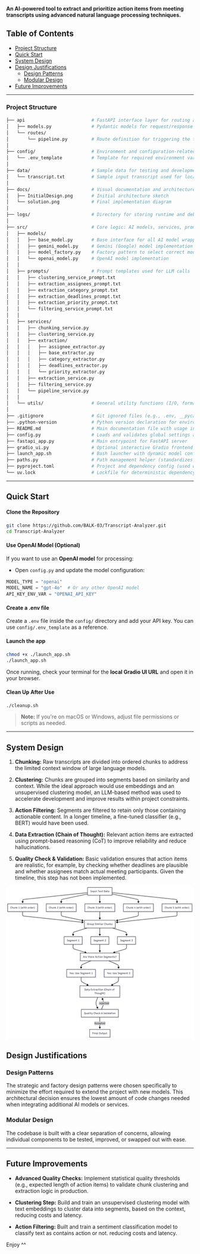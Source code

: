 **An AI-powered tool to extract and prioritize action items from meeting transcripts using advanced natural language processing techniques.**


## Table of Contents

- [Project Structure](#project-structure)
- [Quick Start](#quick-start)
- [System Design](#system-design)
- [Design Justifications](#design-justifications)
  - [Design Patterns](#design-patterns)
  - [Modular Design](#modular-design)
- [Future Improvements](#future-improvements)

---
### Project Structure
```bash
├── api                         # FastAPI interface layer for routing and request handling
│   ├── models.py               # Pydantic models for request/response schemas
│   └── routes/
│       └── pipeline.py         # Route definition for triggering the transcript processing pipeline
│
├── config/                     # Environment and configuration-related files
│   └── .env_template           # Template for required environment variables (API keys, settings, etc.)
│
├── data/                       # Sample data for testing and development
│   └── transcript.txt          # Sample input transcript used for local testing
│
├── docs/                       # Visual documentation and architecture diagrams
│   ├── InitialDesign.png       # Initial architecture sketch
│   └── solution.png            # Final implementation diagram
│
├── logs/                       # Directory for storing runtime and debug logs
│
├── src/                        # Core logic: AI models, services, prompts, utils
│   ├── models/
│   │   ├── base_model.py       # Base interface for all AI model wrappers
│   │   ├── gemini_model.py     # Gemini (Google) model implementation
│   │   ├── model_factory.py    # Factory pattern to select correct model
│   │   └── openai_model.py     # OpenAI model implementation
│   │
│   ├── prompts/                # Prompt templates used for LLM calls
│   │   ├── clustering_service_prompt.txt
│   │   ├── extraction_assignees_prompt.txt
│   │   ├── extraction_category_prompt.txt
│   │   ├── extraction_deadlines_prompt.txt
│   │   ├── extraction_priority_prompt.txt
│   │   └── filtering_service_prompt.txt
│   │
│   ├── services/
│   │   ├── chunking_service.py
│   │   ├── clustering_service.py
│   │   ├── extraction/
│   │   │   ├── assignee_extractor.py
│   │   │   ├── base_extractor.py
│   │   │   ├── category_extractor.py
│   │   │   ├── deadlines_extractor.py
│   │   │   └── priority_extractor.py
│   │   ├── extraction_service.py
│   │   ├── filtering_service.py
│   │   └── pipeline_service.py
│   │
│   └── utils/                  # General utility functions (I/O, formatting, etc.)
│
├── .gitignore                  # Git ignored files (e.g., .env, __pycache__, logs)
├── .python-version             # Python version declaration for environment managers (e.g., pyenv)
├── README.md                   # Main documentation file with usage instructions and structure
├── config.py                   # Loads and validates global settings and env variables
├── fastapi_app.py              # Main entrypoint for FastAPI server
├── gradio_ui.py                # Optional interactive Gradio frontend
├── launch_app.sh               # Bash launcher with dynamic model config (handles Windows issues)
├── paths.py                    # Path management helper (standardizes all file/folder references)
├── pyproject.toml              # Project and dependency config (used with `uv`)
└── uv.lock                     # Lockfile for deterministic dependency installation
```

---

## Quick Start

#### Clone the Repository
```bash
git clone https://github.com/BALK-03/Transcript-Analyzer.git
cd Transcript-Analyzer
```

#### Use OpenAI Model (Optional)

If you want to use an **OpenAI model** for processing:

* Open `config.py` and update the model configuration:

```python
MODEL_TYPE = "openai"
MODEL_NAME = "gpt-4o"  # Or any other OpenAI model
API_KEY_ENV_VAR = "OPENAI_API_KEY"
```

#### Create a .env file
Create a `.env` file inside the `config/` directory and add your API key.
You can use `config/.env_template` as a reference.


#### Launch the app

```bash
chmod +x ./launch_app.sh
./launch_app.sh
```

Once running, check your terminal for the **local Gradio UI URL** and open it in your browser.

#### Clean Up After Use

```bash
./cleanup.sh
```


> **Note:** If you're on macOS or Windows, adjust file permissions or scripts as needed.


---

## System Design

1. **Chunking:**
   Raw transcripts are divided into ordered chunks to address the limited context window of large language models.

2. **Clustering:**
   Chunks are grouped into segments based on similarity and context. While the ideal approach would use embeddings and an unsupervised clustering model, an LLM-based method was used to accelerate development and improve results within project constraints.

3. **Action Filtering:**
   Segments are filtered to retain only those containing actionable content. In a longer timeline, a fine-tuned classifier (e.g., BERT) would have been used.

4. **Data Extraction (Chain of Thought):**
   Relevant action items are extracted using prompt-based reasoning (CoT) to improve reliability and reduce hallucinations.

5. **Quality Check & Validation:**
   Basic validation ensures that action items are realistic, for example, by checking whether deadlines are plausible and whether assignees match actual meeting participants. Given the timeline, this step has not been implemented.
   
<p align="center">
  <img src="docs/InitialDesign.png" alt="Initial Design" width="750"/>
</p>


## Design Justifications

### Design Patterns

The strategic and factory design patterns were chosen specifically to minimize the effort required to extend the project with new models. This architectural decision ensures the lowest amount of code changes needed when integrating additional AI models or services.

### Modular Design

The codebase is built with a clear separation of concerns, allowing individual components to be tested, improved, or swapped out with ease.

---

## Future Improvements

* **Advanced Quality Checks:**
  Implement statistical quality thresholds (e.g., expected length of action items) to validate chunk clustering and extraction logic in production.

* **Clustering Step:**
   Build and train an unsupervised clustering model with text embeddings to cluster data into segments, based on the context, reducing costs and latency.

* **Action Filtering:**
   Built and train a sentiment classification model to classify text as contains action or not. reducing costs and latency.

Enjoy ^^